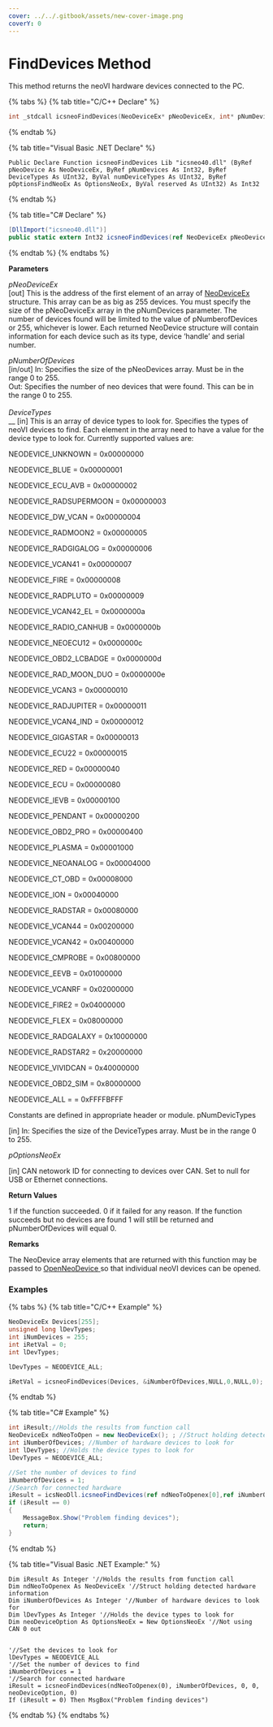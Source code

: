 ```yaml
---
cover: ../../.gitbook/assets/new-cover-image.png
coverY: 0
---
```


# FindDevices Method

This method returns the neoVI hardware devices connected to the PC.

{% tabs %}
{% tab title="C/C++ Declare" %}
```cpp
int _stdcall icsneoFindDevices(NeoDeviceEx* pNeoDeviceEx, int* pNumDevices ,unsigned int* DeviceTypes,unsigned int numDeviceTypes,POptionsFindNeoEx* pOptionsNeoEx,unsigned int* reserved); 
```
{% endtab %}

{% tab title="Visual Basic .NET Declare" %}
```vbnet
Public Declare Function icsneoFindDevices Lib "icsneo40.dll" (ByRef pNeoDevice As NeoDeviceEx, ByRef pNumDevices As Int32, ByRef DeviceTypes As UInt32, ByVal numDeviceTypes As UInt32, ByRef pOptionsFindNeoEx As OptionsNeoEx, ByVal reserved As UInt32) As Int32
```
{% endtab %}

{% tab title="C# Declare" %}
```csharp
[DllImport("icsneo40.dll")]
public static extern Int32 icsneoFindDevices(ref NeoDeviceEx pNeoDevice, ref Int32 pNumDevices, UInt32 DeviceTypes, UInt32 numDeviceTypes, ref OptionsNeoEx pOptionsNeoEx, UInt32 reserved);
```
{% endtab %}
{% endtabs %}

**Parameters**

_pNeoDeviceEx_\
\[out] This is the address of the first element of an array of [NeoDeviceEx](../structures-types-and-defines-overview-intrepidcs-api/setting-structures-overview-intrepidcs-api/neodeviceex-structure.md) structure. This array can be as big as 255 devices. You must specify the size of the pNeoDeviceEx array in the pNumDevices parameter. The number of devices found will be limited to the value of pNumberofDevices or 255, whichever is lower. Each returned NeoDevice structure will contain information for each device such as its type, device ‘handle’ and serial number.

_pNumberOfDevices_\
\[in/out] In: Specifies the size of the pNeoDevices array. Must be in the range 0 to 255.\
Out: Specifies the number of neo devices that were found. This can be in the range 0 to 255.\
\
_DeviceTypes_\
\_\_ \[in] This is an array of device types to look for. Specifies the types of neoVI devices to find. Each element in the array need to have a value for the device type to look for. Currently supported values are:

NEODEVICE\_UNKNOWN = 0x00000000

NEODEVICE\_BLUE = 0x00000001

NEODEVICE\_ECU\_AVB = 0x00000002

NEODEVICE\_RADSUPERMOON = 0x00000003

NEODEVICE\_DW\_VCAN = 0x00000004

NEODEVICE\_RADMOON2 = 0x00000005

NEODEVICE\_RADGIGALOG = 0x00000006

NEODEVICE\_VCAN41 = 0x00000007

NEODEVICE\_FIRE = 0x00000008

NEODEVICE\_RADPLUTO = 0x00000009

NEODEVICE\_VCAN42\_EL = 0x0000000a

NEODEVICE\_RADIO\_CANHUB = 0x0000000b

NEODEVICE\_NEOECU12 = 0x0000000c

NEODEVICE\_OBD2\_LCBADGE = 0x0000000d

NEODEVICE\_RAD\_MOON\_DUO = 0x0000000e

NEODEVICE\_VCAN3 = 0x00000010

NEODEVICE\_RADJUPITER = 0x00000011

NEODEVICE\_VCAN4\_IND = 0x00000012

NEODEVICE\_GIGASTAR = 0x00000013

NEODEVICE\_ECU22 = 0x00000015

NEODEVICE\_RED = 0x00000040

NEODEVICE\_ECU = 0x00000080

NEODEVICE\_IEVB = 0x00000100

NEODEVICE\_PENDANT = 0x00000200

NEODEVICE\_OBD2\_PRO = 0x00000400

NEODEVICE\_PLASMA = 0x00001000

NEODEVICE\_NEOANALOG = 0x00004000

NEODEVICE\_CT\_OBD = 0x00008000

NEODEVICE\_ION = 0x00040000

NEODEVICE\_RADSTAR = 0x00080000

NEODEVICE\_VCAN44 = 0x00200000

NEODEVICE\_VCAN42 = 0x00400000

NEODEVICE\_CMPROBE = 0x00800000

NEODEVICE\_EEVB = 0x01000000

NEODEVICE\_VCANRF = 0x02000000

NEODEVICE\_FIRE2 = 0x04000000

NEODEVICE\_FLEX = 0x08000000

NEODEVICE\_RADGALAXY = 0x10000000

NEODEVICE\_RADSTAR2 = 0x20000000

NEODEVICE\_VIVIDCAN = 0x40000000

NEODEVICE\_OBD2\_SIM = 0x80000000

NEODEVICE\_ALL = = 0xFFFFBFFF

Constants are defined in appropriate header or module. pNumDevicTypes

\[in] In: Specifies the size of the DeviceTypes array. Must be in the range 0 to 255.

_pOptionsNeoEx_

\[in] CAN netowork ID for connecting to devices over CAN. Set to null for USB or Ethernet connections.

**Return Values**

1 if the function succeeded. 0 if it failed for any reason. If the function succeeds but no devices are found 1 will still be returned and pNumberOfDevices will equal 0.

**Remarks**

The NeoDevice array elements that are returned with this function may be passed to [OpenNeoDevice ](openneodevice-method-intrepidcs-api.md)so that individual neoVI devices can be opened.

### Examples

{% tabs %}
{% tab title="C/C++ Example" %}
```cpp
NeoDeviceEx Devices[255];
unsigned long lDevTypes;
int iNumDevices = 255;
int iRetVal = 0;
int lDevTypes;

lDevTypes = NEODEVICE_ALL;

iRetVal = icsneoFindDevices(Devices, &iNumberOfDevices,NULL,0,NULL,0);
```
{% endtab %}

{% tab title="C# Example" %}
```csharp
int iResult;//Holds the results from function call
NeoDeviceEx ndNeoToOpen = new NeoDeviceEx(); ; //Struct holding detected hardware information
int iNumberOfDevices; //Number of hardware devices to look for
int lDevTypes; //Holds the device types to look for
lDevTypes = NEODEVICE_ALL;

//Set the number of devices to find
iNumberOfDevices = 1;
//Search for connected hardware
iResult = icsNeoDll.icsneoFindDevices(ref ndNeoToOpenex[0],ref iNumberOfDevices, 0, 0,ref neoDeviceOption, 0);
if (iResult == 0)
{
    MessageBox.Show("Problem finding devices");
    return;
}
```
{% endtab %}

{% tab title="Visual Basic .NET Example:" %}
```vbnet
Dim iResult As Integer '//Holds the results from function call
Dim ndNeoToOpenex As NeoDeviceEx '//Struct holding detected hardware information
Dim iNumberOfDevices As Integer '//Number of hardware devices to look for
Dim lDevTypes As Integer '//Holds the device types to look for
Dim neoDeviceOption As OptionsNeoEx = New OptionsNeoEx '//Not using CAN 0 out


'//Set the devices to look for
lDevTypes = NEODEVICE_ALL
'//Set the number of devices to find
iNumberOfDevices = 1
'//Search for connected hardware
iResult = icsneoFindDevices(ndNeoToOpenex(0), iNumberOfDevices, 0, 0, neoDeviceOption, 0)
If (iResult = 0) Then MsgBox("Problem finding devices")
```
{% endtab %}
{% endtabs %}
